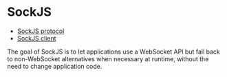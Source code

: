 # SockJS

- [SockJS protocol](https://github.com/sockjs/sockjs-protocol)
- [SockJS client](https://github.com/sockjs/sockjs-client/)

The goal of SockJS is to let applications use a WebSocket API but fall back to non-WebSocket alternatives when necessary at runtime, without the need to change application code.
